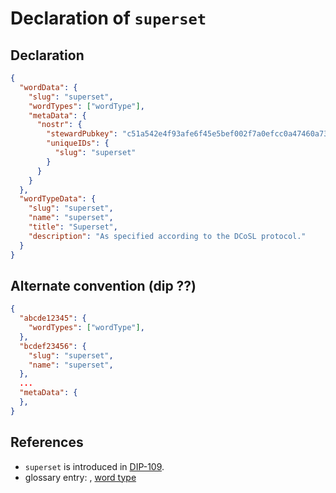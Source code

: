 # Declaration of `superset`

## Declaration

```json
{
  "wordData": {
    "slug": "superset",
    "wordTypes": ["wordType"],
    "metaData": {
      "nostr": {
        "stewardPubkey": "c51a542e4f93afe6f45e5bef002f7a0efcc0a47460a736654c0bee5402c482fa",
        "uniqueIDs": {
          "slug": "superset"
        }
      }
    }
  },
  "wordTypeData": {
    "slug": "superset",
    "name": "superset",
    "title": "Superset",
    "description": "As specified according to the DCoSL protocol."
  }
}
```

## Alternate convention (dip ??)

```json
{
  "abcde12345": {
    "wordTypes": ["wordType"],
  },
  "bcdef23456": {
    "slug": "superset",
    "name": "superset",
  },
  ...
  "metaData": {
  },
}
```

## References

- `superset` is introduced in [DIP-109](../109.md).
- glossary entry: [](../../../glossary/superset.md), [word type](../../../glossary/wordType.md)
